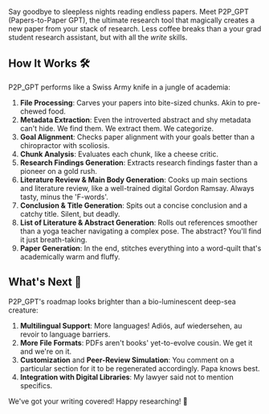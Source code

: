Say goodbye to sleepless nights reading endless papers. Meet P2P_GPT (Papers-to-Paper GPT), the ultimate research tool that magically creates a new paper from your stack of research. Less coffee breaks than a your grad student research assistant, but with all the *write* skills.

## How It Works 🛠

P2P_GPT performs like a Swiss Army knife in a jungle of academia:

1. **File Processing**: Carves your papers into bite-sized chunks. Akin to pre-chewed food.
2. **Metadata Extraction**: Even the introverted abstract and shy metadata can't hide. We find them. We extract them. We categorize.
3. **Goal Alignment**: Checks paper alignment with your goals better than a chiropractor with scoliosis.
4. **Chunk Analysis**: Evaluates each chunk, like a cheese critic.
5. **Research Findings Generation**: Extracts research findings faster than a pioneer on a gold rush.
6. **Literature Review & Main Body Generation**: Cooks up main sections and literature review, like a well-trained digital Gordon Ramsay. Always tasty, minus the 'F-words'. 
7. **Conclusion & Title Generation**: Spits out a concise conclusion and a catchy title. Silent, but deadly.
8. **List of Literature & Abstract Generation**: Rolls out references smoother than a yoga teacher navigating a complex pose. The abstract? You'll find it just breath-taking.
9. **Paper Generation**: In the end, stitches everything into a word-quilt that's academically warm and fluffy.

## What's Next 🚀

P2P_GPT's roadmap looks brighter than a bio-luminescent deep-sea creature:

1. **Multilingual Support**: More languages! Adiós, auf wiedersehen, au revoir to language barriers.
2. **More File Formats**: PDFs aren't books' yet-to-evolve cousin. We get it and we're on it.
3. **Customization** and **Peer-Review Simulation**: You comment on a particular section for it to be regenerated accordingly. Papa knows best.
4. **Integration with Digital Libraries**: My lawyer said not to mention specifics.

We've got your writing covered! Happy researching! 🎉